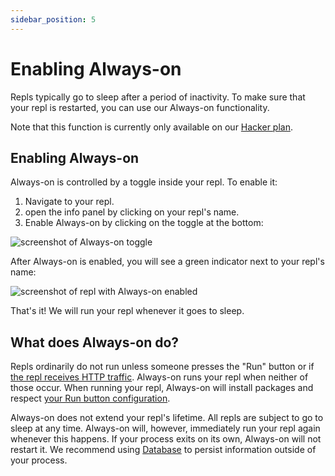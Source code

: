 ```yaml
---
sidebar_position: 5
---
```


# Enabling Always-on

Repls typically go to sleep after a period of inactivity. To make sure that your repl is restarted, you can use our Always-on functionality.

Note that this function is currently only available on our [Hacker plan](https://replit.com/site/pricing).

## Enabling Always-on

Always-on is controlled by a toggle inside your repl. To enable it:
1. Navigate to your repl.
2. open the info panel by clicking on your repl's name. 
3. Enable Always-on by clicking on the toggle at the bottom:

![screenshot of Always-on toggle](https://replit-docs-images.bardia.repl.co/images/repls/always-on-toggle.png)

After Always-on is enabled, you will see a green indicator next to your repl's name:

![screenshot of repl with Always-on enabled](https://replit-docs-images.bardia.repl.co/images/repls/always-on-enabled.png)

That's it! We will run your repl whenever it goes to sleep.

## What does Always-on do?

Repls ordinarily do not run unless someone presses the "Run" button or if [the repl receives HTTP traffic](/repls/http-servers). Always-on runs your repl when neither of those occur. When running your repl, Always-on will install packages and respect [your Run button configuration](/repls/dot-replit).

Always-on does not extend your repl's lifetime. All repls are subject to go to sleep at any time. Always-on will, however, immediately run your repl again whenever this happens. If your process exits on its own, Always-on will not restart it. We recommend using [Database](/misc/database) to persist information outside of your process.

<!--
## Feedback

We are interested in hearing from you about your experience with Always-on. Link to some thread where this can happen.
-->
